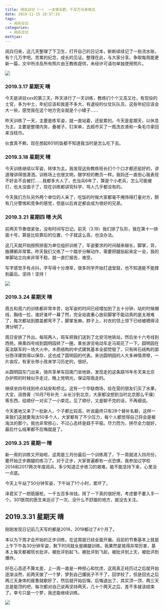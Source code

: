 ```yaml
---
title: 阅兵日记（一） 一支穿云箭，千军万马来相见
date: 2019-11-15 18:57:33
tags:
  - 阅兵日记
categories:
  - 阅兵日记
mathjax:
---
```




阅兵归来，这几天整理了下卫生，打开自己的日记本，断断续续记了一些流水账，有个几万字吧。苦累的纪念，成长的见证。整理在此，与大家分享。争取每周能更新一篇，文中所涉及所有照片由王教练提供，未经许可请勿单独使用照片。

![](https://i.loli.net/2019/11/15/Myeluj6g4QoOf2N.jpg)

### 2019.3.17 星期天 晴

今天是进驻xxx的第三天，昨天进行了一天训练，教练们个个又高又壮，有现役的士官，多为中士，年纪应该和我差不多大，有退役的仪仗队队员，这些年纪应该会大一些，感觉我在这个地方完全就是个小矮子……

昨天训练了一天，主要是练军姿，就一直站着，还挺累的。今天是星期天，以休息为主，主要是整理内务，叠被子，钉床单，去超市买了一瓶洗衣液和一条毛巾拿回来当枕巾。

伙食真不赖，现在想起601的饭都不知道我当时是怎么吃下去。


### 2019.3.18 星期天 晴

今天训练继续以军姿，转体为主。我发现这些教练班长们个个口才都还挺好的，讲道理讲得很潇洒。训练场上也很文明，跟学校的教员一样。我妈还一直担心我表现不好会不会被打……我都多大人了，也当兵6年了，算是个小老兵，怎么可能被打，也太没面子了，现在训练都讲究科学，骂人几乎都没有的。

今天我们方队另外两个单位的人来了，吃饭的时候大家都毫不掩饰得打量对方，颇有几分警惕和竞争的感觉，但是以后肯定都会成为很好的兄弟。

### 2019.3.21 星期四 晴 大风

前两天节奏很紧张，没有时间写日记。前天（3.19）我们排了队形，我在第十一排面十号，算是比较靠后的位置，个子就这么高，也没办法。

这几天就开始按照排面为单位组织训练了，军姿要求的时间越来越长，脚掌，背，胳膊都非常累。昨天我们又练了一个踏步分解动作，需要把腿抬起来定一会，我的单脚站立向来非常不稳，就一直打报告，难受。

写字感觉手有点抖，字写得十分潦草，很多同学开始打退堂鼓，也不知道能不能撑到最后。坚持！坚持！

![](https://i.loli.net/2019/11/15/kiFct3AKdGpuf6q.png)


### 2019.3.24 星期天 晴

周五和周六的训练都非常辛苦，站军姿的时间已经增加到了五十分钟，站的时候帽线，胸线一拉，谁好谁坏一幕了然，完全站直重心放前脚掌不能动真的是太艰难了，每次都站到膝盖都弯不了，脚掌发麻。脖子上，衬衣的领上领下已经被晒得泾渭分明了。


周日安排了外出。每班两人，班车把我们送到了北安河地铁站，然后坐十六号线到西苑，换乘四号线到圆明园转了一圈，乘坐游览电动车走马观花了一下。圆明园在英法联军的一场大火中，木质结构的中式建筑基本全部焚毁了，只有砖石结构的部分西洋建筑得以保存，这也成了圆明园的代表。来访圆明园的人大多神情肃穆，一片哀叹，有家长带小孩来学习历史的，很好。

从圆明园东门出来，骑共享单车回南门坐地铁，发现走的这条路16年冬天来北京办护照的时候似乎走过，晚上党明光，保证陪我走的。

继续坐四号线到终点站安和桥北。这有一个华联商场，给在营的朋友们买了水果，大宝，润唇膏（10月7号补充：从长沙到北京，大家都没想到当时北京那么干燥）等东西，给顺仔一对买了一小束花。见了顺仔，又是聊不完的话，不再细说。

今天基地又来了一批新人，个子都比较高，听说最终只有28个替补名额，这样一来我们这就要淘汰50多个人，大家都有了不少压力，每个人都觉得自己将会是被淘汰的那个。我也非常担心，不过心态终是趋于平稳。尽力而为，拼尽全力就好，最后什么结果都不后悔就是了。

### 2019.3.25 星期一 晴

新一周的训练又开始啦，这周是三月份最后一个训练周了，下一周就进入四月份，要开始正步踢腿的练习了。对于正步，大家普遍都有一点恐惧，我参加过学校2014和2017两次年度阅兵，多少知道正步练习的艰难，能不能坚持下来，心里没一点底。

今天上午站了50分钟军姿，下午站了1个小时，累坏了。

泽君买了一把筋膜枪，一千五百多块钱。用了一下真的很好用，考虑要不要入手一个。301医院的医生来巡诊了一次。没什么不舒服的地方，就没去关注。

## 2019.3.31 星期天 晴

刚刚发现日记前几天写的都是2018，2019都过了4个月了。

本以为下周才会开始的正步训练，在这周就已经全面开展。目前的节奏基本上就是上午下午各30分钟军姿，剩下时间就全是踢腿训练。我果然是晃得非常厉害，基本上每天都被班长批评，被批评到起飞，被批评到飞起，被批评到上天，被批评到爆炸。

好在心态还不算太差，上一周一直是一种担心和忧虑，这周真正经历过之后就开始逐渐淡然，前两天做了一个梦，梦到自己撂挑子不干了，回学校了，但是回去之后两三天身体的疲惫就歇好了，然后就开始后悔，后悔退出了，其实顶一顶，两三天总是能顶的吧，每次都对自己说再坚持两天，几十个两天之后，差不多就该结束了。幸亏只是一个梦，我还能继续训练。

![](https://i.loli.net/2019/11/15/rhtbLQg3O2AIPsl.png)
​
